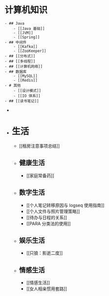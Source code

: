 # 计算机知识
	- ## Java
		- [[Java 基础]]
		- [[JVM]]
		- [[Spring]]
	- ## 中间件
		- [[Kafka]]
		- [[ZooKeeper]]
	- ## [[分布式]]
	- ## [[多线程]]
	- ## [[计算机网络]]
	- ## 数据库
		- [[MySQL]]
		- [[Redis]]
	- # 其他
		- [[设计模式]]
		- [[IO 体系]]
	- ## [[读书笔记]]
-
- # 生活
	- [[租房注意事项总结]]
	- ## 健康生活
		- [[家庭常备药]]
	- ## 数字生活
		- [[个人笔记转移原因与 logseq 使用指南]]
		- [[个人文件与照片管理策略]]
		- [[待办与日程的关系]]
		- [[PARA 分类法的使用]]
	- ## 娱乐生活
		- [[只狼：影逝二度]]
	- ## 情感生活
		- [[情感生活]]
		- [[女人相亲惯用套路]]